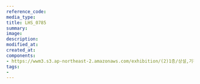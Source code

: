 ```yaml
---
reference_code:
media_type:
title: LHS_0785
summary:
image:
description:
modified_at:
created_at:
components:
- https://wwm3.s3.ap-northeast-2.amazonaws.com/exhibition/(2)1층/상설,기획전시관/LHS_0785.jpg
tags:
-
---
```

